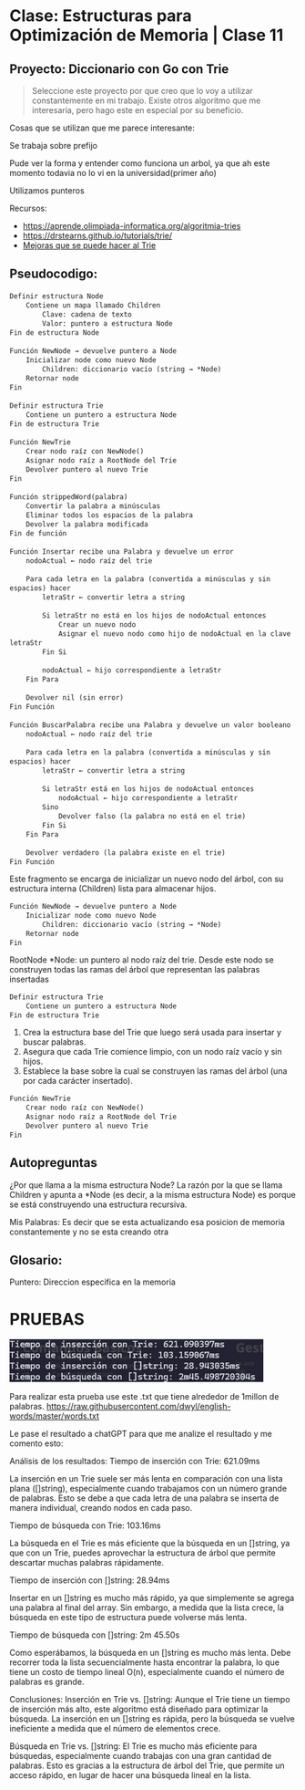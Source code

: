 # Clase: Estructuras para Optimización de Memoria | Clase 11

## Proyecto: Diccionario con Go con Trie
> Seleccione este proyecto por que creo que lo voy a utilizar constantemente en mi trabajo. Existe otros algoritmo que me interesaria, pero hago este en especial por su beneficio.

Cosas que se utilizan que me parece interesante:

Se trabaja sobre prefijo

Pude ver la forma y entender como funciona un arbol, ya que ah este momento todavia no lo vi en la universidad(primer año)

Utilizamos punteros

Recursos:
+ https://aprende.olimpiada-informatica.org/algoritmia-tries
+ https://drstearns.github.io/tutorials/trie/
+ [Mejoras que se puede hacer al Trie](https://www.linkedin.com/advice/3/how-can-you-optimize-performance-trie-skills-algorithms-ctmnf?lang=es&originalSubdomain=es)

## Pseudocodigo:

```
Definir estructura Node
    Contiene un mapa llamado Children
        Clave: cadena de texto
        Valor: puntero a estructura Node
Fin de estructura Node

Función NewNode → devuelve puntero a Node
    Inicializar node como nuevo Node
        Children: diccionario vacío (string → *Node)
    Retornar node
Fin

Definir estructura Trie
    Contiene un puntero a estructura Node
Fin de estructura Trie

Función NewTrie
    Crear nodo raíz con NewNode()
    Asignar nodo raíz a RootNode del Trie
    Devolver puntero al nuevo Trie
Fin

Función strippedWord(palabra)
    Convertir la palabra a minúsculas
    Eliminar todos los espacios de la palabra
    Devolver la palabra modificada
Fin de función

Función Insertar recibe una Palabra y devuelve un error
    nodoActual ← nodo raíz del trie

    Para cada letra en la palabra (convertida a minúsculas y sin espacios) hacer
        letraStr ← convertir letra a string

        Si letraStr no está en los hijos de nodoActual entonces
            Crear un nuevo nodo
            Asignar el nuevo nodo como hijo de nodoActual en la clave letraStr
        Fin Si

        nodoActual ← hijo correspondiente a letraStr
    Fin Para

    Devolver nil (sin error)
Fin Función

Función BuscarPalabra recibe una Palabra y devuelve un valor booleano
    nodoActual ← nodo raíz del trie

    Para cada letra en la palabra (convertida a minúsculas y sin espacios) hacer
        letraStr ← convertir letra a string

        Si letraStr está en los hijos de nodoActual entonces
            nodoActual ← hijo correspondiente a letraStr
        Sino
            Devolver falso (la palabra no está en el trie)
        Fin Si
    Fin Para

    Devolver verdadero (la palabra existe en el trie)
Fin Función
```

Este fragmento se encarga de inicializar un nuevo nodo del árbol, con su estructura interna (Children) lista para almacenar hijos.
```
Función NewNode → devuelve puntero a Node
    Inicializar node como nuevo Node
        Children: diccionario vacío (string → *Node)
    Retornar node
Fin
```

RootNode *Node: un puntero al nodo raíz del trie. Desde este nodo se construyen todas las ramas del árbol que representan las palabras insertadas
```
Definir estructura Trie
    Contiene un puntero a estructura Node
Fin de estructura Trie
```

1. Crea la estructura base del Trie que luego será usada para insertar y buscar palabras.
2. Asegura que cada Trie comience limpio, con un nodo raíz vacío y sin hijos.
3. Establece la base sobre la cual se construyen las ramas del árbol (una por cada carácter insertado).
```
Función NewTrie
    Crear nodo raíz con NewNode()
    Asignar nodo raíz a RootNode del Trie
    Devolver puntero al nuevo Trie
Fin
```

## Autopreguntas
¿Por que llama a la misma estructura Node?
La razón por la que se llama Children y apunta a *Node (es decir, a la misma estructura Node) es porque se está construyendo una estructura recursiva.

Mis Palabras: Es decir que se esta actualizando esa posicion de memoria constantemente y no se esta creando otra

## Glosario:

Puntero: Direccion especifica en la memoria

# PRUEBAS
![Imagen de prueba Final](image.png)

Para realizar esta prueba use este .txt que tiene alrededor de 1millon de palabras.
https://raw.githubusercontent.com/dwyl/english-words/master/words.txt

Le pase el resultado a chatGPT para que me analize el resultado y me comento esto:

Análisis de los resultados:
Tiempo de inserción con Trie: 621.09ms

La inserción en un Trie suele ser más lenta en comparación con una lista plana ([]string), especialmente cuando trabajamos con un número grande de palabras. Esto se debe a que cada letra de una palabra se inserta de manera individual, creando nodos en cada paso.

Tiempo de búsqueda con Trie: 103.16ms

La búsqueda en el Trie es más eficiente que la búsqueda en un []string, ya que con un Trie, puedes aprovechar la estructura de árbol que permite descartar muchas palabras rápidamente.

Tiempo de inserción con []string: 28.94ms

Insertar en un []string es mucho más rápido, ya que simplemente se agrega una palabra al final del array. Sin embargo, a medida que la lista crece, la búsqueda en este tipo de estructura puede volverse más lenta.

Tiempo de búsqueda con []string: 2m 45.50s

Como esperábamos, la búsqueda en un []string es mucho más lenta. Debe recorrer toda la lista secuencialmente hasta encontrar la palabra, lo que tiene un costo de tiempo lineal O(n), especialmente cuando el número de palabras es grande.

Conclusiones:
Inserción en Trie vs. []string: Aunque el Trie tiene un tiempo de inserción más alto, este algoritmo está diseñado para optimizar la búsqueda. La inserción en un []string es rápida, pero la búsqueda se vuelve ineficiente a medida que el número de elementos crece.

Búsqueda en Trie vs. []string: El Trie es mucho más eficiente para búsquedas, especialmente cuando trabajas con una gran cantidad de palabras. Esto es gracias a la estructura de árbol del Trie, que permite un acceso rápido, en lugar de hacer una búsqueda lineal en la lista.
